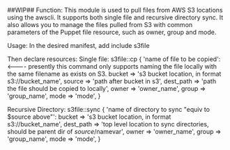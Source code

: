 ##WIP##
Function:
This module is used to pull files from AWS S3 locations using the awscli. It supports both single file and recursive directory sync. It also allows you to manage the files pulled from S3 with common parameters of the Puppet file resource, such as owner, group and mode.

Usage:
 In the desired manifest, add 
include s3file

Then declare resources:
Single file:
s3file::cp { 'name of file to be copied':   <---- presently this command only supports naming the file locally with the same                                                         filename as exists on S3.
  bucket    => 's3 bucket location, in format s3://bucket_name',
  source    => 'path after bucket in s3',
  dest_path => 'path the file should be copied to locally',
  owner     => 'owner_name',
  group     => 'group_name',
  mode      => 'mode',
  }
  
Recursive Directory:
s3file::sync { 'name of directory to sync "equiv to $source above"':
  bucket    => 's3 bucket location, in format s3://bucket_name',
  dest_path => 'top level location to sync directories, should be parent dir of $source/$namevar',
  owner     =>  'owner_name',
  group     => 'group_name',
  mode      => 'mode',
  }
  
